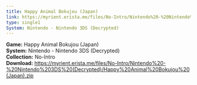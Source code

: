 ```yaml
---
title: Happy Animal Bokujou (Japan)
link: https://myrient.erista.me/files/No-Intro/Nintendo%20-%20Nintendo%203DS%20(Decrypted)/Happy%20Animal%20Bokujou%20(Japan).zip
type: single1
System: Nintendo - Nintendo 3DS (Decrypted)
---
```

<b>Game:</b> Happy Animal Bokujou (Japan)<br>
<b>System:</b> Nintendo - Nintendo 3DS (Decrypted)<br>
<b>Collection:</b> No-Intro<br>
<b>Download:</b> https://myrient.erista.me/files/No-Intro/Nintendo%20-%20Nintendo%203DS%20(Decrypted)/Happy%20Animal%20Bokujou%20(Japan).zip
